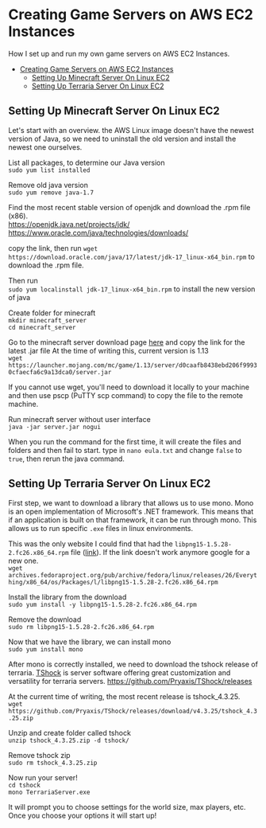 # Creating Game Servers on AWS EC2 Instances
How I set up and run my own game servers on AWS EC2 Instances.

- [Creating Game Servers on AWS EC2 Instances](#creating-game-servers-on-aws-ec2-instances)
  - [Setting Up Minecraft Server On Linux EC2](#setting-up-minecraft-server-on-linux-ec2)
  - [Setting Up Terraria Server On Linux EC2](#setting-up-terraria-server-on-linux-ec2)

## Setting Up Minecraft Server On Linux EC2
Let's start with an overview. the AWS Linux image doesn't have the newest version of Java, so we need to uninstall the old version and install the newest one ourselves.

List all packages, to determine our Java version  
`sudo yum list installed`

Remove old java version  
`sudo yum remove java-1.7`

Find the most recent stable version of openjdk and download the .rpm file (x86).  
https://openjdk.java.net/projects/jdk/  
https://www.oracle.com/java/technologies/downloads/

copy the link, then run `wget https://download.oracle.com/java/17/latest/jdk-17_linux-x64_bin.rpm` to download the .rpm file.

Then run  
`sudo yum localinstall jdk-17_linux-x64_bin.rpm` to install the new version of java

Create folder for minecraft  
`mkdir minecraft_server`  
`cd minecraft_server`

Go to the minecraft server download page [here](https://www.minecraft.net/en-us/download/server) and copy the link for the latest .jar file At the time of writing this, current version is 1.13  
`wget https://launcher.mojang.com/mc/game/1.13/server/d0caafb8438ebd206f99930cfaecfa6c9a13dca0/server.jar`

If you cannot use wget, you'll need to download it locally to your machine and then use pscp (PuTTY scp command) to copy the file to the remote machine.

Run minecraft server without user interface  
`java -jar server.jar nogui`

When you run the command for the first time, it will create the files and folders and then fail to start. type in `nano eula.txt` and change `false` to `true`, then rerun the java command.

## Setting Up Terraria Server On Linux EC2
First step, we want to download a library that allows us to use mono.
Mono is an open implementation of Microsoft's .NET framework. This means that if an application is built on that framework, it can be run through mono. This allows us to run specific `.exe` files in linux environments.

This was the only website I could find that had the `libpng15-1.5.28-2.fc26.x86_64.rpm` file ([link](http://archives.fedoraproject.org/pub/archive/fedora/linux/releases/26/Everything/x86_64/os/Packages/l/libpng15-1.5.28-2.fc26.x86_64.rpm)). If the link doesn't work anymore google for a new one.  
`wget archives.fedoraproject.org/pub/archive/fedora/linux/releases/26/Everything/x86_64/os/Packages/l/libpng15-1.5.28-2.fc26.x86_64.rpm`

Install the library from the download  
`sudo yum install -y libpng15-1.5.28-2.fc26.x86_64.rpm`

Remove the download  
`sudo rm libpng15-1.5.28-2.fc26.x86_64.rpm`

Now that we have the library,  we can install mono  
`sudo yum install mono`

After mono is correctly installed, we need to download the tshock release of terraria. [TShock](https://github.com/Pryaxis/TShock) is server software offering great customization and versatility for terraria servers.
https://github.com/Pryaxis/TShock/releases

At the current time of writing, the most recent release is tshock_4.3.25.  
`wget https://github.com/Pryaxis/TShock/releases/download/v4.3.25/tshock_4.3.25.zip`  

Unzip and create folder called tshock  
`unzip tshock_4.3.25.zip -d tshock/`

Remove tshock zip  
`sudo rm tshock_4.3.25.zip`

Now run your server!  
`cd tshock`  
`mono TerrariaServer.exe`

It will prompt you to choose settings for the world size, max players, etc. Once you choose your options it will start up!

